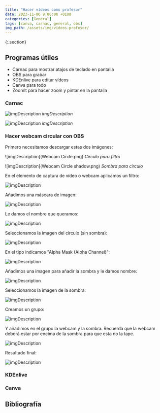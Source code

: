 ```yaml
---
title: "Hacer vídeos como profesor"
date: 2023-11-06 9:00:00 +0100
categories: [General]
tags: [canva, carnac, general, obs]
img_path: /assets/img/videos-profesor/
---
```


{:.section}
## Programas útiles

- Carnac para mostrar atajos de teclado en pantalla
- OBS para grabar
- KDEnlive para editar vídeos
- Canva para todo
- ZoomIt para hacer zoom y pintar en la pantalla

### Carnac

![imgDescription](carnacConfig01.png)
_imgDescription_

![imgDescription](carnacConfig02.png)
_imgDescription_

### Hacer webcam circular con OBS

Primero necesitamos descargar estas dos imágenes:

![imgDescription](Webcam Circle.png)
_Circulo para filtro_

![imgDescription](Webcam Circle shadow.png)
_Sombra para círculo_

En el elemento de captura de vídeo o webcam aplicamos un filtro:

![imgDescription](obsPaso01.png)

Añadimos una máscara de imagen:

![imgDescription](obsPaso02.png)

Le damos el nombre que queramos:

![imgDescription](obsPaso03.png)

Seleccionamos la imagen del círculo (sin sombra):

![imgDescription](obsPaso04.png)

En el tipo indicamos "Alpha Mask (Alpha Channel)":

![imgDescription](obsPaso05.png)

Añadimos una imagen para añadir la sombra y le damos nombre:

![imgDescription](obsPaso06.png)

Seleccionamos la imagen de la sombra:

![imgDescription](obsPaso07.png)

Creamos un grupo:

![imgDescription](obsPaso08.png)

Y añadimos en el grupo la webcam y la sombra. Recuerda que la webcam deberá estar por encima de la sombra para que esta no la tape.

![imgDescription](obsPaso09.png)

Resultado final:

![imgDescription](obsPaso10.png)

### KDEnlive

### Canva

## Bibliografía

